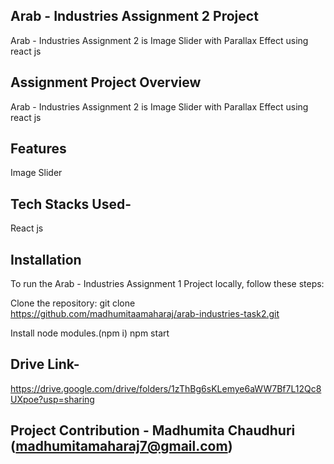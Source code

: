 ## Arab - Industries Assignment 2 Project
Arab - Industries Assignment 2 is Image Slider with Parallax Effect using react js

## Assignment Project Overview
Arab - Industries Assignment 2 is Image Slider with Parallax Effect using react js

## Features
Image Slider

## Tech Stacks Used-
React js

## Installation
To run the Arab - Industries Assignment 1 Project locally, follow these steps:

Clone the repository: git clone https://github.com/madhumitaamaharaj/arab-industries-task2.git

Install node modules.(npm i) npm start

## Drive Link-
https://drive.google.com/drive/folders/1zThBg6sKLemye6aWW7Bf7L12Qc8UXpoe?usp=sharing

## Project Contribution - Madhumita Chaudhuri (madhumitamaharaj7@gmail.com)